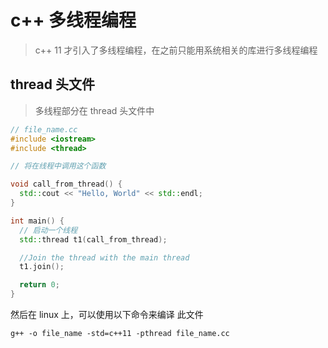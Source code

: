 # c++ 多线程编程

> c++ 11 才引入了多线程编程，在之前只能用系统相关的库进行多线程编程



## thread 头文件

> 多线程部分在 thread 头文件中

```c++
// file_name.cc
#include <iostream>
#include <thread>

// 将在线程中调用这个函数

void call_from_thread() {
  std::cout << "Hello, World" << std::endl;
}

int main() {
  // 启动一个线程
  std::thread t1(call_from_thread);

  //Join the thread with the main thread
  t1.join();

  return 0;
}
```

然后在 linux 上，可以使用以下命令来编译 此文件

```shell
g++ -o file_name -std=c++11 -pthread file_name.cc 
```

